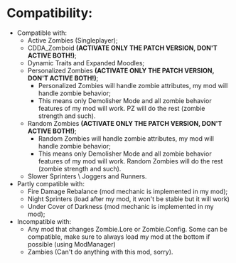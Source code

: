 # Compatibility:
- Compatible with:
    - Active Zombies (Singleplayer);
    - CDDA_Zomboid **(ACTIVATE ONLY THE PATCH VERSION, DON'T ACTIVE BOTH!)**;
    - Dynamic Traits and Expanded Moodles;
    - Personalized Zombies **(ACTIVATE ONLY THE PATCH VERSION, DON'T ACTIVE BOTH!)**;
        - Personalized Zombies will handle zombie attributes, my mod will handle zombie behavior;
        - This means only Demolisher Mode and all zombie behavior features of my mod will work. PZ will do the rest (zombie strength and such).
    - Random Zombies **(ACTIVATE ONLY THE PATCH VERSION, DON'T ACTIVE BOTH!)**;
        - Random Zombies will handle zombie attributes, my mod will handle zombie behavior;
        - This means only Demolisher Mode and all zombie behavior features of my mod will work. Random Zombies will do the rest (zombie strength and such).
    - Slower Sprinters \ Joggers and Runners.
- Partly compatible with:
    - Fire Damage Rebalance (mod mechanic is implemented in my mod);
    - Night Sprinters (load after my mod, it won't be stable but it will work)
    - Under Cover of Darkness (mod mechanic is implemented in my mod);
- Incompatible with:
    - Any mod that changes Zombie.Lore or Zombie.Config. Some can be compatible, make sure to always load my mod at the bottom if possible (using ModManager)
    - Zambies (Can't do anything with this mod, sorry).